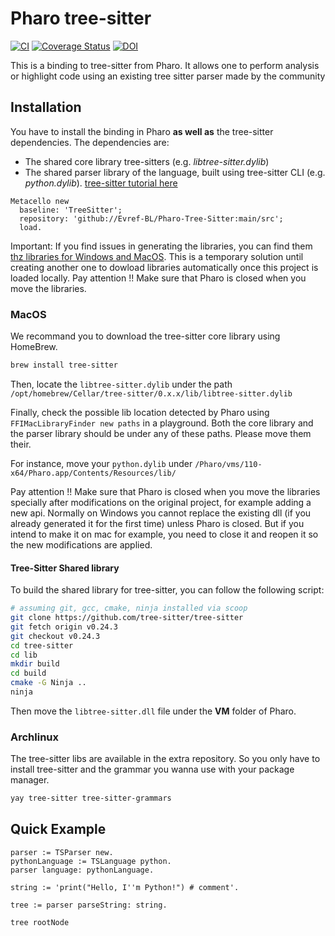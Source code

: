 # Pharo tree-sitter

[![CI](https://github.com/Evref-BL/Pharo-Tree-Sitter/actions/workflows/ci.yml/badge.svg)](https://github.com/Evref-BL/Pharo-Tree-Sitter/actions/workflows/ci.yml)
[![Coverage Status](https://coveralls.io/repos/github/Evref-BL/Pharo-Tree-Sitter/badge.svg?branch=main)](https://coveralls.io/github/Evref-BL/Pharo-Tree-Sitter?branch=main)
[![DOI](https://zenodo.org/badge/843819305.svg)](https://doi.org/10.5281/zenodo.15089053)

This is a binding to tree-sitter from Pharo.
It allows one to perform analysis or highlight code using an existing tree sitter parser made by the community

## Installation

You have to install the binding in Pharo **as well as** the tree-sitter dependencies.
The dependencies are:
- The shared core library tree-sitters (e.g. _libtree-sitter.dylib_)
- The shared parser library of the language, built using tree-sitter CLI (e.g. _python.dylib_). [tree-sitter tutorial here](https://tree-sitter.github.io/tree-sitter/creating-parsers)

  
```st
Metacello new
  baseline: 'TreeSitter';
  repository: 'github://Evref-BL/Pharo-Tree-Sitter:main/src';
  load.
```

Important: 
If you find issues in generating the libraries, you can find them [thz libraries for Windows and MacOS](https://doi.org/10.5281/zenodo.15148695). This is a temporary solution until creating another one to dowload libraries automatically once this project is loaded locally.
Pay attention !! Make sure that Pharo is closed when you move the libraries.

### MacOS
We recommand you to download the tree-sitter core library using HomeBrew.

```sh
brew install tree-sitter
``` 

Then, locate the `libtree-sitter.dylib` under the path `/opt/homebrew/Cellar/tree-sitter/0.x.x/lib/libtree-sitter.dylib`

Finally, check the possible lib location detected by Pharo using `FFIMacLibraryFinder new paths` in a playground. Both the core library and the parser library should be under any of these paths. Please move them their.

For instance, move your `python.dylib` under `/Pharo/vms/110-x64/Pharo.app/Contents/Resources/lib/`

Pay attention !! Make sure that Pharo is closed when you move the libraries specially after modifications on the original project, for example adding a new api. Normally on Windows you cannot replace the existing dll (if you already generated it for the first time) unless Pharo is closed. But if you intend to make it on mac for example, you need to close it and reopen it so the new modifications are applied. 

#### Tree-Sitter Shared library

To build the shared library for tree-sitter, you can follow the following script:

```sh
# assuming git, gcc, cmake, ninja installed via scoop
git clone https://github.com/tree-sitter/tree-sitter
git fetch origin v0.24.3
git checkout v0.24.3
cd tree-sitter
cd lib
mkdir build
cd build
cmake -G Ninja ..
ninja
```

Then move the `libtree-sitter.dll` file under the **VM** folder of Pharo.

### Archlinux

The tree-sitter libs are available in the extra repository.
So you only have to install tree-sitter and the grammar you wanna use with your package manager.

```sh
yay tree-sitter tree-sitter-grammars
```

## Quick Example

```st
parser := TSParser new.
pythonLanguage := TSLanguage python.
parser language: pythonLanguage.

string := 'print("Hello, I''m Python!") # comment'.

tree := parser parseString: string.

tree rootNode
```

